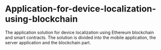 # Application-for-device-localization-using-blockchain
The application solution for device localization using Ethereum blockchain and smart contracts. The solution is divided into the mobile application, the server application and the blockchain part.
